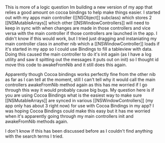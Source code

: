 This is more of a logic question Im building a new version of my app that relies a good amount on cocoa bindings to help make things easier. I started out with my apps main controller ([[NSObject]] subclass) which stores 2 [[NSMutableArrays]] which other [[NSWindowControllers]] will need to keep in sync with when changes are made in those controllers and vice versa with the main controller if those controllers are launched in the app. I didn't know if this would work, but I tried just dragging and instaniating my main controller class in another nib which a [[NSWindowController]] loads if it's started in my app so I could use Bindings to fill a tableview with data. Doing this caused the main controller to do it's init again (as I have a log utility and saw it spitting out the messages it puts out on init) so I thought id move this code to awakeFromNib and it still does this again.

Apparently though Cocoa bindings works perfectly fine from the other nib as far as I can tell at the moment, still I can't tell why it would call the main controllers awakeFromNib method again as this has me worried if I go through this way it would probably cause big bugs. My question here is if you are using Cocoa Bindings what is the easiest way to make sure [[NSMutableArrays]] are synced in various [[NSWindowControllers]] (my app only has about 3 right now) for use with Cocoa Bindings in my app? I was hoping Cocoa Bindings could make this easy but it has me worried when it's apparently going through my main controllers init and awakeFromNib methods again.

I don't know if this has been discussed before as I couldn't find anything with the search terms I tried.